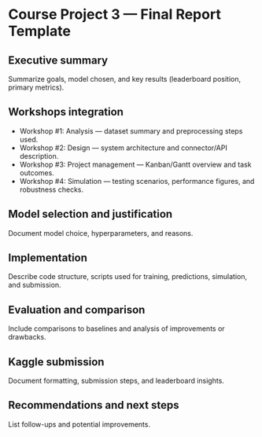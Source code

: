 # Course Project 3 — Final Report Template

## Executive summary

Summarize goals, model chosen, and key results (leaderboard position, primary metrics).

## Workshops integration

- Workshop #1: Analysis — dataset summary and preprocessing steps used.
- Workshop #2: Design — system architecture and connector/API description.
- Workshop #3: Project management — Kanban/Gantt overview and task outcomes.
- Workshop #4: Simulation — testing scenarios, performance figures, and robustness checks.

## Model selection and justification

Document model choice, hyperparameters, and reasons.

## Implementation

Describe code structure, scripts used for training, predictions, simulation, and submission.

## Evaluation and comparison

Include comparisons to baselines and analysis of improvements or drawbacks.

## Kaggle submission

Document formatting, submission steps, and leaderboard insights.

## Recommendations and next steps

List follow-ups and potential improvements.
